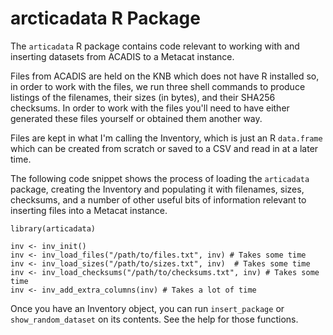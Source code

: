 # arcticadata R Package

The `articadata` R package contains code relevant to working with and inserting
datasets from ACADIS to a Metacat instance.

Files from ACADIS are held on the KNB which does not have R installed so, in
order to work with the files, we run three shell commands to produce listings
of the filenames, their sizes (in bytes), and their SHA256 checksums. In order
to work with the files you'll need to have either generated these files
yourself or obtained them another way.

Files are kept in what I'm calling the Inventory, which is just an R
`data.frame` which can be created from scratch or saved to a CSV and read in
at a later time.

The following code snippet shows the process of loading the `articadata`
package, creating the Inventory and populating it with filenames, sizes,
checksums, and a number of other useful bits of information relevant to
inserting files into a Metacat instance.

```{r}
library(articadata)

inv <- inv_init()
inv <- inv_load_files("/path/to/files.txt", inv) # Takes some time
inv <- inv_load_sizes("/path/to/sizes.txt", inv)  # Takes some time
inv <- inv_load_checksums("/path/to/checksums.txt", inv) # Takes some time
inv <- inv_add_extra_columns(inv) # Takes a lot of time
```

Once you have an Inventory object, you can run `insert_package` or
`show_random_dataset` on its contents. See the help for those functions.
